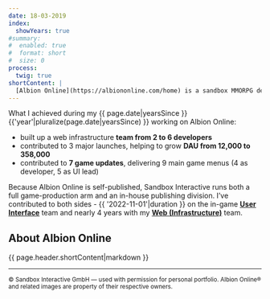 ```yaml
---
date: 18-03-2019
index:
  showYears: true
#summary:
#  enabled: true
#  format: short
#  size: 0
process:
  twig: true
shortContent: |
  [Albion Online](https://albiononline.com/home) is a sandbox MMORPG developed by **Sandbox Interactive GmbH** in Berlin. It's key features are **full-loot PvP**, a fully **player-driven economy** and a **true cross-plattform** experience. Game development started in 2012 and was first released in July 2017. When I joined the studio in March 2019, the 16. update "Percival" was about to be released and the game went **free-to-play**. Since then the team has grown from 35 to 105 professionals, including 5 juniors and veterans that I hired.
---
```

What I achieved during my {{ page.date|yearsSince }} {{'year'|pluralize(page.date|yearsSince) }} working on Albion Online:
- built up a web infrastructure **team from 2 to 6 developers**
- contributed to 3 major launches, helping to grow **DAU from 12,000 to 358,000**
- contributed to **7 game updates**, delivering 9 main game menus (4 as developer, 5 as UI lead)

Because Albion Online is self-published, Sandbox Interactive runs both a full game-production arm and an in-house publishing division. I’ve contributed to both sides - {{ '2022-11-01'|duration }} on the in-game [**User Interface**](/project/albion-online/albion-ui) team and nearly 4 years with my [**Web (Infrastructure)**](/project/albion-online/albion-web) team.

## About Albion Online

{{ page.header.shortContent|markdown }}

---
<small>© Sandbox Interactive GmbH — used with permission for personal portfolio.
Albion Online® and related images are property of their respective owners.</small>
